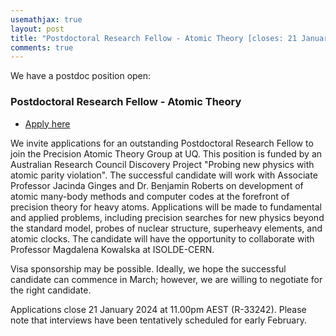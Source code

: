 ```yaml
---
usemathjax: true
layout: post
title: "Postdoctoral Research Fellow - Atomic Theory [closes: 21 January]"
comments: true
---
```


We have a postdoc position open:

### Postdoctoral Research Fellow - Atomic Theory

* [Apply here](https://uq.wd3.myworkdayjobs.com/uqcareers/job/St-Lucia-Campus/Postdoctoral-Research-Fellow---Atomic-Theory_R-33242)

We invite applications for an outstanding Postdoctoral Research Fellow to join the Precision Atomic Theory Group at UQ. This position is funded by an Australian Research Council Discovery Project "Probing new physics with atomic parity violation". The successful candidate will work with Associate Professor Jacinda Ginges and Dr. Benjamin Roberts on development of atomic many-body methods and computer codes at the forefront of precision theory for heavy atoms. Applications will be made to fundamental and applied problems, including precision searches for new physics beyond the standard model, probes of nuclear structure, superheavy elements, and atomic clocks. The candidate will have the opportunity to collaborate with Professor Magdalena Kowalska at ISOLDE-CERN.

Visa sponsorship may be possible. Ideally, we hope the successful candidate can commence in March; however, we are willing to negotiate for the right candidate.

Applications close 21 January 2024 at 11.00pm AEST (R-33242). Please note that interviews have been tentatively scheduled for early February.
